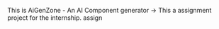 This is AiGenZone - An AI Component generator
-> This a assignment project for the internship. assign